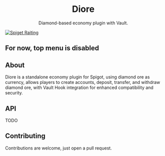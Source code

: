 <h1 style="text-align:center;">Diore</h1>

<p style="text-align:center;">
Diamond-based economy plugin with Vault.
</p>

[![Spiget Raiting](https://img.shields.io/spiget/stars/117800?style=for-the-badge)](https://www.spigotmc.org/resources/diore.117800/)

## For now, top menu is disabled

## About

Diore is a standalone economy plugin for Spigot, using diamond ore as currency, allows players to create accounts, deposit, transfer, and withdraw diamond ore, with Vault Hook integration for enhanced compatibility and security.

## API

TODO


## Contributing
Contributions are welcome, just open a pull request.
